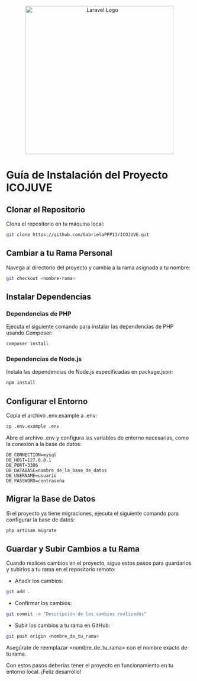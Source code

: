 <p align="center"><a href="https://laravel.com" target="_blank"><img src="https://raw.githubusercontent.com/laravel/art/master/logo-lockup/5%20SVG/2%20CMYK/1%20Full%20Color/laravel-logolockup-cmyk-red.svg" width="400" alt="Laravel Logo"></a></p>

# Guía de Instalación del Proyecto ICOJUVE

## Clonar el Repositorio

Clona el repositorio en tu máquina local:

```bash
git clone https://github.com/GabrielaPPP13/ICOJUVE.git
```

## Cambiar a tu Rama Personal

Navega al directorio del proyecto y cambia a la rama asignada a tu nombre:

```bash
git checkout <nombre-rama>
```

## Instalar Dependencias

### Dependencias de PHP

Ejecuta el siguiente comando para instalar las dependencias de PHP usando Composer:

```bash
composer install
```

### Dependencias de Node.js

Instala las dependencias de Node.js especificadas en package.json:

```bash
npm install
```

## Configurar el Entorno

Copia el archivo .env.example a .env:

```bash
cp .env.example .env
```

Abre el archivo .env y configura las variables de entorno necesarias, como la conexión a la base de datos:

```plaintext
DB_CONNECTION=mysql
DB_HOST=127.0.0.1
DB_PORT=3306
DB_DATABASE=nombre_de_la_base_de_datos
DB_USERNAME=usuario
DB_PASSWORD=contraseña
```

## Migrar la Base de Datos

Si el proyecto ya tiene migraciones, ejecuta el siguiente comando para configurar la base de datos:

```bash
php artisan migrate
```

## Guardar y Subir Cambios a tu Rama

Cuando realices cambios en el proyecto, sigue estos pasos para guardarlos y subirlos a tu rama en el repositorio remoto:

-   Añadir los cambios:

```bash
git add .
```

-   Confirmar los cambios:

```bash
git commit -m "Descripción de los cambios realizados"
```

-   Subir los cambios a tu rama en GitHub:

```bash
git push origin <nombre_de_tu_rama>
```

Asegúrate de reemplazar <nombre_de_tu_rama> con el nombre exacto de tu rama.

Con estos pasos deberías tener el proyecto en funcionamiento en tu entorno local. ¡Feliz desarrollo!
